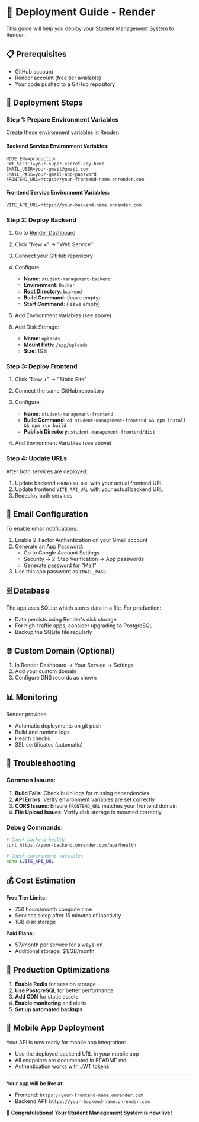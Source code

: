# 🚀 Deployment Guide - Render

This guide will help you deploy your Student Management System to Render.

## 📋 Prerequisites

- GitHub account
- Render account (free tier available)
- Your code pushed to a GitHub repository

## 🔧 Deployment Steps

### Step 1: Prepare Environment Variables

Create these environment variables in Render:

#### Backend Service Environment Variables:
```
NODE_ENV=production
JWT_SECRET=your-super-secret-key-here
EMAIL_USER=your-gmail@gmail.com
EMAIL_PASS=your-gmail-app-password
FRONTEND_URL=https://your-frontend-name.onrender.com
```

#### Frontend Service Environment Variables:
```
VITE_API_URL=https://your-backend-name.onrender.com
```

### Step 2: Deploy Backend

1. Go to [Render Dashboard](https://dashboard.render.com)
2. Click "New +" → "Web Service"
3. Connect your GitHub repository
4. Configure:
   - **Name**: `student-management-backend`
   - **Environment**: `Docker`
   - **Root Directory**: `backend`
   - **Build Command**: (leave empty)
   - **Start Command**: (leave empty)

5. Add Environment Variables (see above)

6. Add Disk Storage:
   - **Name**: `uploads`
   - **Mount Path**: `/app/uploads`
   - **Size**: 1GB

### Step 3: Deploy Frontend

1. Click "New +" → "Static Site"
2. Connect the same GitHub repository
3. Configure:
   - **Name**: `student-management-frontend`
   - **Build Command**: `cd student-management-frontend && npm install && npm run build`
   - **Publish Directory**: `student-management-frontend/dist`

4. Add Environment Variables (see above)

### Step 4: Update URLs

After both services are deployed:

1. Update backend `FRONTEND_URL` with your actual frontend URL
2. Update frontend `VITE_API_URL` with your actual backend URL
3. Redeploy both services

## 🔐 Email Configuration

To enable email notifications:

1. Enable 2-Factor Authentication on your Gmail account
2. Generate an App Password:
   - Go to Google Account Settings
   - Security → 2-Step Verification → App passwords
   - Generate password for "Mail"
3. Use this app password as `EMAIL_PASS`

## 🗄️ Database

The app uses SQLite which stores data in a file. For production:

- Data persists using Render's disk storage
- For high-traffic apps, consider upgrading to PostgreSQL
- Backup the SQLite file regularly

## 🌐 Custom Domain (Optional)

1. In Render Dashboard → Your Service → Settings
2. Add your custom domain
3. Configure DNS records as shown

## 📊 Monitoring

Render provides:
- Automatic deployments on git push
- Build and runtime logs
- Health checks
- SSL certificates (automatic)

## 🔧 Troubleshooting

### Common Issues:

1. **Build Fails**: Check build logs for missing dependencies
2. **API Errors**: Verify environment variables are set correctly
3. **CORS Issues**: Ensure `FRONTEND_URL` matches your frontend domain
4. **File Upload Issues**: Verify disk storage is mounted correctly

### Debug Commands:

```bash
# Check backend health
curl https://your-backend.onrender.com/api/health

# Check environment variables
echo $VITE_API_URL
```

## 💰 Cost Estimation

**Free Tier Limits:**
- 750 hours/month compute time
- Services sleep after 15 minutes of inactivity
- 1GB disk storage

**Paid Plans:**
- $7/month per service for always-on
- Additional storage: $1/GB/month

## 🚀 Production Optimizations

1. **Enable Redis** for session storage
2. **Use PostgreSQL** for better performance
3. **Add CDN** for static assets
4. **Enable monitoring** and alerts
5. **Set up automated backups**

## 📱 Mobile App Deployment

Your API is now ready for mobile app integration:
- Use the deployed backend URL in your mobile app
- All endpoints are documented in README.md
- Authentication works with JWT tokens

---

**Your app will be live at:**
- Frontend: `https://your-frontend-name.onrender.com`
- Backend API: `https://your-backend-name.onrender.com`

🎉 **Congratulations! Your Student Management System is now live!**
